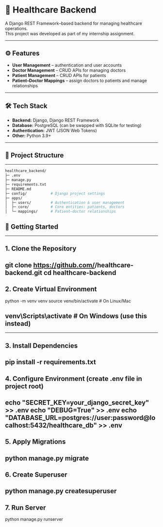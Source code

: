 # 🏥 Healthcare Backend

A Django REST Framework–based backend for managing healthcare operations.  
This project was developed as part of my internship assignment.  

---

## ⚙️ Features

- **User Management** – authentication and user accounts  
- **Doctor Management** – CRUD APIs for managing doctors  
- **Patient Management** – CRUD APIs for patients  
- **Patient–Doctor Mappings** – assign doctors to patients and manage relationships  

---

## 🛠️ Tech Stack

- **Backend:** Django, Django REST Framework  
- **Database:** PostgreSQL (can be swapped with SQLite for testing)  
- **Authentication:** JWT (JSON Web Tokens)  
- **Other:** Python 3.9+  

---

## 📂 Project Structure
---
```bash
healthcare_backend/
├─ .env
├─ manage.py
├─ requirements.txt
├─ README.md
├─ config/           # Django project settings
├─ apps/
│  ├─ users/         # Authentication & user management
│  ├─ core/          # Core entities: patients, doctors
│  └─ mappings/      # Patient–doctor relationships

```
## 🚀 Getting Started
---
## 1. Clone the Repository
git clone https://github.com/<your-username>/healthcare-backend.git
cd healthcare-backend
---
## 2. Create Virtual Environment
python -m venv venv
source venv/bin/activate   # On Linux/Mac
## venv\Scripts\activate    # On Windows (use this instead)
---
## 3. Install Dependencies
pip install -r requirements.txt
---
## 4. Configure Environment (create .env file in project root)
echo "SECRET_KEY=your_django_secret_key" >> .env
echo "DEBUG=True" >> .env
echo "DATABASE_URL=postgres://user:password@localhost:5432/healthcare_db" >> .env
---
## 5. Apply Migrations
python manage.py migrate
---
## 6. Create Superuser
python manage.py createsuperuser
---
## 7. Run Server
python manage.py runserver

